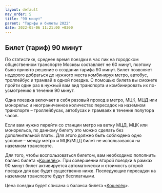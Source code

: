 ```yaml
---
layout: default
nav_order: 5
title: "90 минут"
parent: "Тарифы и билеты 2022"
date: 2022-05-06 11:21:00 +0300
---
```


## Билет (тариф) 90 минут

По статистике, среднее время поездки в час пик на городском общественном транспорте Москвы
составляет не 60 минут, поэтому было принято решение о создании тарифа 90 минут. Билет
позволяет недорого добраться до нужного места комбинируя метро, автобус, троллейбус и трамвай
в одной поездке. С помощью билета вы сможете пройти один раз в нужный вам вид транспорта и 
комбинировать их по-усмотрению в течение 90 минут.

Одна поездка включает в себя разовый проход в метро, МЦК, МЦД или монорельс и неограниченное
количество пересадок на наземном транспорте – троллейбусах, автобусах и трамваях в течение полутора
часов.

Если вам нужно перейти со станции метро на ветку МЦД, МЦК или монорельса, по данному билету
это можно сделать без дополнительной платы. Для этого должно быть соблюдено одно условие – между
метро и МЦК/МЦД билет не использовался на наземном транспорте.

Для того, чтобы воспользоваться билетом, вам необходимо пополнить баланс билета «[Кошелёк](/troika/tickets/purse/)».
При совершении второй поездки в рамках 90 минут билет активируется автоматически и стоимость второй поездки для вас
будет существенно ниже. Последующие пересадки на наземном транспорте будут бесплатными.

Цена поездки будет списана с баланса билета «[Кошелёк](/troika/tickets/purse/)».
